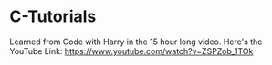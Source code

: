 # C-Tutorials
Learned from Code with Harry in the 15 hour long video.
Here's the YouTube Link:
https://www.youtube.com/watch?v=ZSPZob_1TOk
